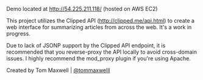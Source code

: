 Demo located at http://54.225.211.118/ (hosted on AWS EC2)

This project utilizes the Clipped API (http://clipped.me/api.html) to create a web interface for summarizing articles from across the web. It's
a work in progress.

Due to lack of JSONP support by the Clipped API endpoint, it is recommended that you reverse-proxy the API locally to avoid cross-domain issues. I highly recommend the mod_proxy plugin if you're using Apache. 

Created by Tom Maxwell | <a href="http://www.twitter.com/tommaxwelll">@tommaxwelll</a>
